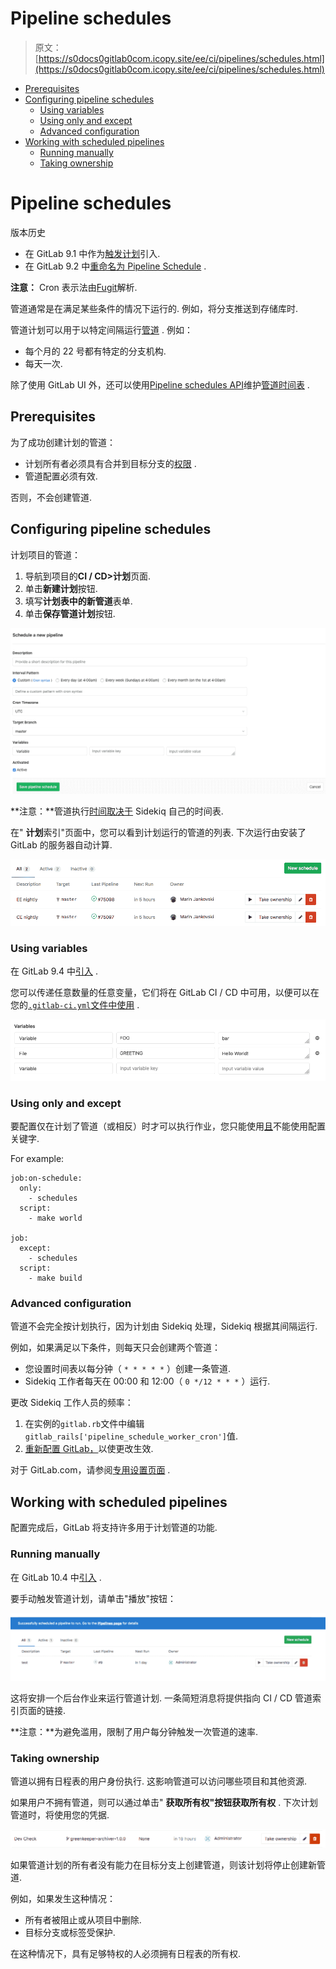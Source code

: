 # Pipeline schedules

> 原文：[https://s0docs0gitlab0com.icopy.site/ee/ci/pipelines/schedules.html](https://s0docs0gitlab0com.icopy.site/ee/ci/pipelines/schedules.html)

*   [Prerequisites](#prerequisites)
*   [Configuring pipeline schedules](#configuring-pipeline-schedules)
    *   [Using variables](#using-variables)
    *   [Using only and except](#using-only-and-except)
    *   [Advanced configuration](#advanced-configuration)
*   [Working with scheduled pipelines](#working-with-scheduled-pipelines)
    *   [Running manually](#running-manually)
    *   [Taking ownership](#taking-ownership)

# Pipeline schedules[](#pipeline-schedules "Permalink")

版本历史

*   在 GitLab 9.1 中作为[触发计划](https://gitlab.com/gitlab-org/gitlab-foss/-/merge_requests/10533)引入.
*   在 GitLab 9.2 中[重命名为 Pipeline Schedule](https://gitlab.com/gitlab-org/gitlab-foss/-/merge_requests/10853) .

**注意：** Cron 表示法由[Fugit](https://github.com/floraison/fugit)解析.

管道通常是在满足某些条件的情况下运行的. 例如，将分支推送到存储库时.

管道计划可以用于以特定间隔运行[管道](index.html) . 例如：

*   每个月的 22 号都有特定的分支机构.
*   每天一次.

除了使用 GitLab UI 外，还可以使用[Pipeline schedules API](../../api/pipeline_schedules.html)维护[管道时间表](../../api/pipeline_schedules.html) .

## Prerequisites[](#prerequisites "Permalink")

为了成功创建计划的管道：

*   计划所有者必须具有合并到目标分支的[权限](../../user/permissions.html) .
*   管道配置必须有效.

否则，不会创建管道.

## Configuring pipeline schedules[](#configuring-pipeline-schedules "Permalink")

计划项目的管道：

1.  导航到项目的**CI / CD>计划**页面.
2.  单击**新建计划**按钮.
3.  填写**计划表中的新管道**表单.
4.  单击**保存管道计划**按钮.

[![New Schedule Form](img/b379b1821f4b3d10ab0be61a59bcd491.png)](img/pipeline_schedules_new_form.png)

**注意：**管道执行[时间取决于](#advanced-configuration) Sidekiq 自己的时间表.

在" **计划**索引"页面中，您可以看到计划运行的管道的列表. 下次运行由安装了 GitLab 的服务器自动计算.

[![Schedules list](img/de408a3a079dceb2e72d044abac21ac3.png)](img/pipeline_schedules_list.png)

### Using variables[](#using-variables "Permalink")

在 GitLab 9.4 中[引入](https://gitlab.com/gitlab-org/gitlab-foss/-/merge_requests/12328) .

您可以传递任意数量的任意变量，它们将在 GitLab CI / CD 中可用，以便可以在您的[`.gitlab-ci.yml`文件中使用](../../ci/yaml/README.html) .

[![Scheduled pipeline variables](img/2e1001a11cd343049b87ebf60a315e9f.png)](img/pipeline_schedule_variables.png)

### Using only and except[](#using-only-and-except "Permalink")

要配置仅在计划了管道（或相反）时才可以执行作业，您只能使用[且](../yaml/README.html#onlyexcept-basic)不能使用配置关键字.

For example:

```
job:on-schedule:
  only:
    - schedules
  script:
    - make world

job:
  except:
    - schedules
  script:
    - make build 
```

### Advanced configuration[](#advanced-configuration "Permalink")

管道不会完全按计划执行，因为计划由 Sidekiq 处理，Sidekiq 根据其间隔运行.

例如，如果满足以下条件，则每天只会创建两个管道：

*   您设置时间表以每分钟（ `* * * * *` ）创建一条管道.
*   Sidekiq 工作者每天在 00:00 和 12:00（ `0 */12 * * *` ）运行.

更改 Sidekiq 工作人员的频率：

1.  在实例的`gitlab.rb`文件中编辑`gitlab_rails['pipeline_schedule_worker_cron']`值.
2.  [重新配置 GitLab，](../../administration/restart_gitlab.html#omnibus-gitlab-reconfigure)以使更改生效.

对于 GitLab.com，请参阅[专用设置页面](../../user/gitlab_com/index.html#gitlab-cicd) .

## Working with scheduled pipelines[](#working-with-scheduled-pipelines "Permalink")

配置完成后，GitLab 将支持许多用于计划管道的功能.

### Running manually[](#running-manually "Permalink")

在 GitLab 10.4 中[引入](https://gitlab.com/gitlab-org/gitlab-foss/-/merge_requests/15700) .

要手动触发管道计划，请单击"播放"按钮：

[![Play Pipeline Schedule](img/4ffe26c8f949643669a5c295958616cf.png)](img/pipeline_schedule_play.png)

这将安排一个后台作业来运行管道计划. 一条简短消息将提供指向 CI / CD 管道索引页面的链接.

**注意：**为避免滥用，限制了用户每分钟触发一次管道的速率.

### Taking ownership[](#taking-ownership "Permalink")

管道以拥有日程表的用户身份执行. 这影响管道可以访问哪些项目和其他资源.

如果用户不拥有管道，则可以通过单击" **获取所有权"**按钮**获取所有权** . 下次计划管道时，将使用您的凭据.

[![Schedules list](img/94b9b90ebfb15979835f3e48d710cb45.png)](img/pipeline_schedules_ownership.png)

如果管道计划的所有者没有能力在目标分支上创建管道，则该计划将停止创建新管道.

例如，如果发生这种情况：

*   所有者被阻止或从项目中删除.
*   目标分支或标签受保护.

在这种情况下，具有足够特权的人必须拥有日程表的所有权.